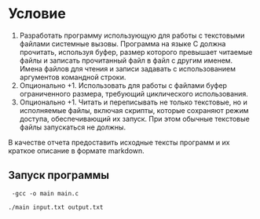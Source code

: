 # Условие

1. Разработать программу использующую для работы с текстовыми файлами системные вызовы. Программа на языке C должна прочитать, используя буфер, размер которого превышает читаемые файлы и записать прочитанный файл в файл с другим именем. Имена файлов для чтения и записи задавать с использованием аргументов командной строки.
2. Опционально +1. Использовать для работы с файлами буфер ограниченного размера, требующий циклического использования.
3. Опционально +1. Читать и переписывать не только текстовые, но и исполняемые файлы, включая скрипты, которые сохраняют режим доступа, обеспечивающий их запуск. При этом обычные текстовые файлы запускаться не должны.
   
В качестве отчета предоставить исходные тексты программ и их краткое описание в формате markdown.

## Запуск программы
`` -gcc -o main main.c``

``./main input.txt output.txt``